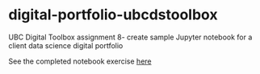 # digital-portfolio-ubcdstoolbox
UBC Digital Toolbox assignment 8- create sample Jupyter notebook for a client data science digital portfolio

See the completed notebook exercise [here](https://caitlinmalloch.github.io/digital-portfolio-ubcdstoolbox/citations.html)

